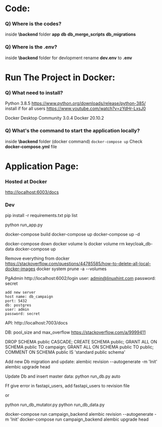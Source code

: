 # Code:

### Q) Where is the codes?
inside **\backend** folder
**app**
**db**
**db_merge_scripts**
**db_migrations**

### Q) Where is the .env?
inside **\backend** folder
for devlopment rename **dev.env** to **.env**

# Run The Project in Docker:
### Q) What need to install?
Python 3.8.5
https://www.python.org/downloads/release/python-385/
install if for all users
https://www.youtube.com/watch?v=zYdHr-LxsJ0

Docker Desktop Community 3.0.4
Docker 20.10.2

### Q) What's the command to start the application locally?
inside **\backend** folder
(docker command) `docker-compose up`
Check **docker-compose.yml** file

# Application Page:
### Hosted at Docker
[http://localhost:6003/docs](http://localhost:6003/docs)


### Dev


pip install -r requirements.txt
pip list

python run_app.py


docker-compose build
docker-compose up
docker-compose up -d


docker-compose down
docker volume ls
docker volume rm keycloak_db-data
docker-compose up

Remove everything from docker
https://stackoverflow.com/questions/44785585/how-to-delete-all-local-docker-images
docker system prune -a --volumes


PgAdmin
http://localhost:6002/login
user: admin@linuxhint.com
password: secret

    add new server
    host name: db_campaign
    port: 5432
    db: postgres
    user: admin
    password: secret


API: 
http://localhost:7003/docs


DB:
pool_size and max_overflow https://stackoverflow.com/a/9999411

DROP SCHEMA public CASCADE;
CREATE SCHEMA public;
GRANT ALL ON SCHEMA public TO campaign;
GRANT ALL ON SCHEMA public TO public;
COMMENT ON SCHEMA public IS 'standard public schema'


Add new Db migration and update:
alembic revision --autogenerate -m 'Init'
alembic upgrade head


Update Db and insert master data:
python run_db.py auto

Ff give error in fastapi_users, add fastapi_users to revision file

or

python run_db_mutator.py
python run_db_data.py



docker-compose run campaign_backend alembic revision --autogenerate -m 'Init'
docker-compose run campaign_backend alembic upgrade head
